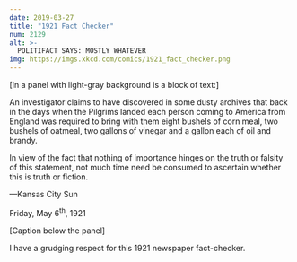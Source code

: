 ```yaml
---
date: 2019-03-27
title: "1921 Fact Checker"
num: 2129
alt: >-
  POLITIFACT SAYS: MOSTLY WHATEVER
img: https://imgs.xkcd.com/comics/1921_fact_checker.png
---
```

[In a panel with light-gray background is a block of text:]

An investigator claims to have discovered in some dusty archives that back in the days when the Pilgrims landed each person coming to America from England was required to bring with them eight bushels of corn meal, two bushels of oatmeal, two gallons of vinegar and a gallon each of oil and brandy.

In view of the fact that nothing of importance hinges on the truth or falsity of this statement, not much time need be consumed to ascertain whether this is truth or fiction.

—Kansas City Sun

Friday, May 6<sup>th</sup>, 1921

[Caption below the panel]

I have a grudging respect for this 1921 newspaper fact-checker.